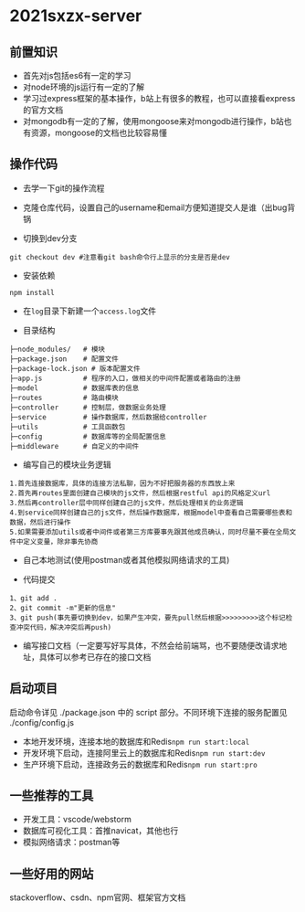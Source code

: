 # 2021sxzx-server
## 前置知识

- 首先对js包括es6有一定的学习
- 对node环境的js运行有一定的了解
- 学习过express框架的基本操作，b站上有很多的教程，也可以直接看express的官方文档
- 对mongodb有一定的了解，使用mongoose来对mongodb进行操作，b站也有资源，mongoose的文档也比较容易懂

## 操作代码

- 去学一下git的操作流程

- 克隆仓库代码，设置自己的username和email方便知道提交人是谁（出bug背锅
- 切换到dev分支

```git
git checkout dev #注意看git bash命令行上显示的分支是否是dev
```

- 安装依赖

```shell
npm install
```

- 在`log`目录下新建一个`access.log`文件

- 目录结构

```
├─node_modules/   # 模块
├─package.json    # 配置文件
├─package-lock.json # 版本配置文件
├─app.js          # 程序的入口，做相关的中间件配置或者路由的注册
├─model           # 数据库表的信息
├─routes          # 路由模块
├─controller      # 控制层，做数据业务处理
├─service         # 操作数据库，然后数据给controller
├─utils			  # 工具函数包
├─config		  # 数据库等的全局配置信息
├─middleware      # 自定义的中间件
```

- 编写自己的模块业务逻辑

```
1.首先连接数据库，具体的连接方法私聊，因为不好把服务器的东西放上来
2.首先再routes里面创建自己模块的js文件，然后根据restful api的风格定义url
3.然后再controller层中同样创建自己的js文件，然后处理相关的业务逻辑
4.到service同样创建自己的js文件，然后操作数据库，根据model中查看自己需要哪些表和数据，然后进行操作
5.如果需要添加utils或者中间件或者第三方库要事先跟其他成员确认，同时尽量不要在全局文件中定义变量，除非事先协商
```

- 自己本地测试(使用postman或者其他模拟网络请求的工具)

- 代码提交

```
1、git add .
2、git commit -m"更新的信息"
3、git push(事先要切换到dev，如果产生冲突，要先pull然后根据>>>>>>>>>这个标记检查冲突代码，解决冲突后再push)
```

- 编写接口文档（一定要写好写具体，不然会给前端骂，也不要随便改请求地址，具体可以参考已存在的接口文档

## 启动项目

启动命令详见 ./package.json 中的 script 部分。不同环境下连接的服务配置见 ./config/config.js


- 本地开发环境，连接本地的数据库和Redis`npm run start:local`
- 开发环境下启动，连接阿里云上的数据库和Redis`npm run start:dev`
- 生产环境下启动，连接政务云的数据库和Redis`npm run start:pro`


## 一些推荐的工具

- 开发工具：vscode/webstorm
- 数据库可视化工具：首推navicat，其他也行
- 模拟网络请求：postman等

## 一些好用的网站

stackoverflow、csdn、npm官网、框架官方文档
